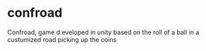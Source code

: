 # confroad
Confroad, game d.eveloped in unity based on the roll of a ball in a custumized road picking up the coins
